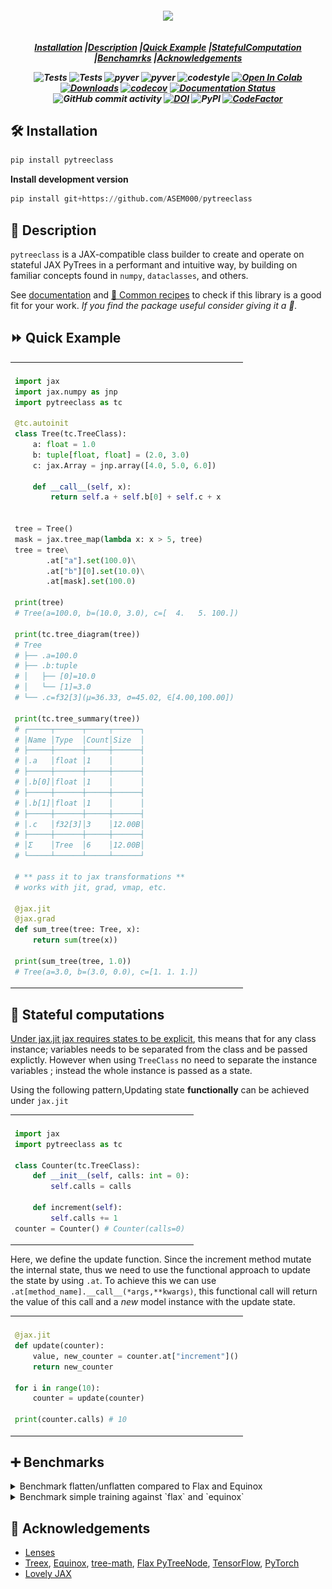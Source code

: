 <!-- <h1 align="center" style="font-family:Monospace" >Py🌲Class</h1> -->
<h5 align="center">
<img width="250px" src="https://github.com/ASEM000/pytreeclass/assets/48389287/95e879f2-69d9-420b-bb64-012fa0b4eeb8"> <br>

<br>

[**Installation**](#installation)
|[**Description**](#description)
|[**Quick Example**](#quick_example)
|[**StatefulComputation**](#stateful_computation)
|[**Benchamrks**](#more)
|[**Acknowledgements**](#acknowledgements)

![Tests](https://github.com/ASEM000/pytreeclass/actions/workflows/test_jax.yml/badge.svg)
![Tests](https://github.com/ASEM000/pytreeclass/actions/workflows/test_numpy.yml/badge.svg)
![pyver](https://img.shields.io/badge/python-3.8%203.9%203.10%203.11_-blue)
![pyver](https://img.shields.io/badge/jax->=0.4.7-blue)
![codestyle](https://img.shields.io/badge/codestyle-black-black)
[![Open In Colab](https://colab.research.google.com/assets/colab-badge.svg)](https://colab.research.google.com/github/ASEM000/pytreeclass/blob/main/assets/intro.ipynb)
[![Downloads](https://static.pepy.tech/badge/pytreeclass)](https://pepy.tech/project/pytreeclass)
[![codecov](https://codecov.io/gh/ASEM000/pytreeclass/branch/main/graph/badge.svg?token=TZBRMO0UQH)](https://codecov.io/gh/ASEM000/pytreeclass)
[![Documentation Status](https://readthedocs.org/projects/pytreeclass/badge/?version=latest)](https://pytreeclass.readthedocs.io/en/latest/?badge=latest)
![GitHub commit activity](https://img.shields.io/github/commit-activity/m/ASEM000/pytreeclass)
[![DOI](https://zenodo.org/badge/512717921.svg)](https://zenodo.org/badge/latestdoi/512717921)
![PyPI](https://img.shields.io/pypi/v/pytreeclass)
[![CodeFactor](https://www.codefactor.io/repository/github/asem000/pytreeclass/badge)](https://www.codefactor.io/repository/github/asem000/pytreeclass)

</h5>

## 🛠️ Installation<a id="installation"></a>

```python
pip install pytreeclass
```

**Install development version**

```python
pip install git+https://github.com/ASEM000/pytreeclass
```

## 📖 Description<a id="description"></a>

`pytreeclass` is a JAX-compatible class builder to create and operate on stateful JAX PyTrees in a performant and intuitive way, by building on familiar concepts found in `numpy`, `dataclasses`, and others.

See [documentation](https://pytreeclass.readthedocs.io/en/latest/notebooks/getting_started.html) and [🍳 Common recipes](https://pytreeclass.readthedocs.io/en/latest/notebooks/common_recipes.html) to check if this library is a good fit for your work. _If you find the package useful consider giving it a 🌟._

## ⏩ Quick Example <a id="quick_example">

<div align="center">
<table>
<tr><td align="center"></td></tr>
<tr>
<td>

```python
import jax
import jax.numpy as jnp
import pytreeclass as tc

@tc.autoinit
class Tree(tc.TreeClass):
    a: float = 1.0
    b: tuple[float, float] = (2.0, 3.0)
    c: jax.Array = jnp.array([4.0, 5.0, 6.0])

    def __call__(self, x):
        return self.a + self.b[0] + self.c + x


tree = Tree()
mask = jax.tree_map(lambda x: x > 5, tree)
tree = tree\
       .at["a"].set(100.0)\
       .at["b"][0].set(10.0)\
       .at[mask].set(100.0)

print(tree)
# Tree(a=100.0, b=(10.0, 3.0), c=[  4.   5. 100.])

print(tc.tree_diagram(tree))
# Tree
# ├── .a=100.0
# ├── .b:tuple
# │   ├── [0]=10.0
# │   └── [1]=3.0
# └── .c=f32[3](μ=36.33, σ=45.02, ∈[4.00,100.00])

print(tc.tree_summary(tree))
# ┌─────┬──────┬─────┬──────┐
# │Name │Type  │Count│Size  │
# ├─────┼──────┼─────┼──────┤
# │.a   │float │1    │      │
# ├─────┼──────┼─────┼──────┤
# │.b[0]│float │1    │      │
# ├─────┼──────┼─────┼──────┤
# │.b[1]│float │1    │      │
# ├─────┼──────┼─────┼──────┤
# │.c   │f32[3]│3    │12.00B│
# ├─────┼──────┼─────┼──────┤
# │Σ    │Tree  │6    │12.00B│
# └─────┴──────┴─────┴──────┘

# ** pass it to jax transformations **
# works with jit, grad, vmap, etc.

@jax.jit
@jax.grad
def sum_tree(tree: Tree, x):
    return sum(tree(x))

print(sum_tree(tree, 1.0))
# Tree(a=3.0, b=(3.0, 0.0), c=[1. 1. 1.])
```

</td>

</tr>
</table>
</div>

## 📜 Stateful computations<a id="stateful_computation"></a>

[Under jax.jit jax requires states to be explicit](https://jax.readthedocs.io/en/latest/jax-101/07-state.html?highlight=state), this means that for any class instance; variables needs to be separated from the class and be passed explictly. However when using `TreeClass` no need to separate the instance variables ; instead the whole instance is passed as a state.

Using the following pattern,Updating state **functionally** can be achieved under `jax.jit`

<div align="center">
<table>
<tr><td align="center"></td></tr>
<tr>
<td>

```python
import jax
import pytreeclass as tc

class Counter(tc.TreeClass):
    def __init__(self, calls: int = 0):
        self.calls = calls

    def increment(self):
        self.calls += 1
counter = Counter() # Counter(calls=0)
```

</td>

</tr>
</table>
</div>

Here, we define the update function. Since the increment method mutate the internal state, thus we need to use the functional approach to update the state by using `.at`. To achieve this we can use `.at[method_name].__call__(*args,**kwargs)`, this functional call will return the value of this call and a _new_ model instance with the update state.

<div align="center">
<table>
<tr><td align="center"></td></tr>
<tr>
<td>

```python
@jax.jit
def update(counter):
    value, new_counter = counter.at["increment"]()
    return new_counter

for i in range(10):
    counter = update(counter)

print(counter.calls) # 10
```

</td>

</tr>
</table>
</div>

</details>

## ➕ Benchmarks<a id="more"></a>

<details>
<summary>Benchmark flatten/unflatten compared to Flax and Equinox </summary>

<a href="https://colab.research.google.com/github/ASEM000/pytreeclass/blob/main/assets/benchmark_flatten_unflatten.ipynb" target="_parent"><img src="https://colab.research.google.com/assets/colab-badge.svg" alt="Open In Colab"/></a>

<table>

<tr><td align="center">CPU</td><td align="center">GPU</td></tr>

<tr>

<td><img src='assets/benchmark_cpu.png'></td>

</tr>

</table>

</details>

<details>

<summary>Benchmark simple training against `flax` and `equinox` </summary>

Training simple sequential linear benchmark against `flax` and `equinox`

<table>

<tr>
<td align="center">Num of layers</td>
<td align="center">Flax/tc time<br><a href="https://colab.research.google.com/github/ASEM000/pytreeclass/blob/main/assets/benchmark_nn_training_flax.ipynb" target="_parent"><img src="https://colab.research.google.com/assets/colab-badge.svg" alt="Open In Colab"/></a></td>
<td align="center">Equinox/tc time<br> <a href="https://colab.research.google.com/github/ASEM000/pytreeclass/blob/main/assets/benchmark_nn_training_equinox.ipynb" target="_parent"><img src="https://colab.research.google.com/assets/colab-badge.svg" alt="Open In Colab"/></a></td>
</tr>

<tr>
<td align="center">10</td>
<td align="center">1.427</td>
<td align="center">6.671</td>
</tr>

<tr>
<td align="center">100</td>
<td align="center">1.1130</td>
<td align="center">2.714</td>
</tr>

</table>

</details>

## 📙 Acknowledgements<a id="acknowledgements"></a>

- [Lenses](https://hackage.haskell.org/package/lens)
- [Treex](https://github.com/cgarciae/treex), [Equinox](https://github.com/patrick-kidger/equinox), [tree-math](https://github.com/google/tree-math), [Flax PyTreeNode](https://github.com/google/flax/commit/291a5f65549cf4522f0de033451cd83c0d0168d9), [TensorFlow](https://www.tensorflow.org), [PyTorch](https://pytorch.org)
- [Lovely JAX](https://github.com/xl0/lovely-jax)
